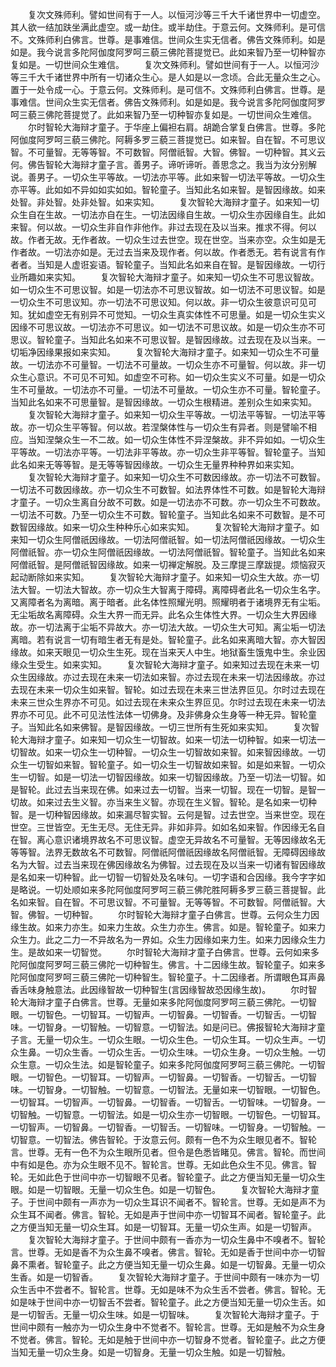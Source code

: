 <!-- { "loadSidebar": true } -->
　　复次文殊师利。譬如世间有于一人。以恒河沙等三千大千诸世界中一切虚空。其人欲一结加趺坐满此虚空。或一劫住。或半劫住。于意云何。文殊师利。是可信不。文殊师利白佛言。世尊。是事难信。世间众生实无信者。佛告文殊师利。如是如是。我今说言多陀阿伽度阿罗呵三藐三佛陀菩提觉已。此如来智乃至一切种智亦复如是。一切世间众生难信。
　　复次文殊师利。譬如世间有于一人。以恒河沙等三千大千诸世界中所有一切诸众生心。是人如是以一念顷。合此无量众生之心。置于一处令成一心。于意云何。文殊师利。是可信不。文殊师利白佛言。世尊。是事难信。世间众生实无信者。佛告文殊师利。如是如是。我今说言多陀阿伽度阿罗呵三藐三佛陀菩提觉了。此如来智乃至一切种智亦复如是。一切世间众生难信。
　　尔时智轮大海辩才童子。于华座上偏袒右肩。胡跪合掌复白佛言。世尊。多陀阿伽度阿罗呵三藐三佛陀。阿耨多罗三藐三菩提觉已。如来智。自在智。不可思议智。不可量智。无等等智。不可数智。阿僧祇智。大智。佛智。一切种智。其义云何。佛告智轮大海辩才童子言。善男子。谛听谛听。善思念之。我当为汝分别解说。善男子。一切众生平等故。一切法亦平等。此如来智一切法平等故。一切众生亦平等。此如如不异如如实如如。智轮童子。当知此名如来智。是智因缘故。如来处智。非处智。处非处智。如来实知。
　　复次智轮大海辩才童子。如来知一切众生自在生故。一切法亦自在生。一切法因缘自生故。一切众生亦因缘自生。此如来智。何以故。一切众生非自作非他作。非过去现在及以当来。推求不得。何以故。作者无故。无作者故。一切众生过去世空。现在世空。当来亦空。众生如是无作者故。一切法亦如是。无过去当来及现作者。何以故。作者悉无。若有说言有作者者。当知是人虚诳妄语。智轮童子。当知此名如来自在智。是智因缘故。一切行业所趣如来实知。
　　复次智轮大海辩才童子。如来知一切众生不可思议智故。如一切众生不可思议智。如是一切法亦不可思议智故。如一切法不可思议智。如是一切众生不可思议知。亦一切法不可思议知。何以故。非一切众生彼意识可见可知。犹如虚空无有别异不可觉知。一切众生真实体性不可思量。如是一切众生实义因缘不可思议故。一切法亦不可思议。如一切法不可思议故。如是一切众生亦不可思议。智轮童子。当知此名如来不可思议智。是智因缘故。过去现在及以当来。一切垢净因缘果报如来实知。
　　复次智轮大海辩才童子。如来知一切众生不可量故。一切法亦不可量智。一切法不可量故。一切众生亦不可量智。何以故。非一切众生心意识。不可见不可知。如虚空不可称。如一切众生实义不可量。如是一切众生不可量故。一切法亦不可量。一切法不可量故。一切众生亦不可量。智轮童子。当知此名如来不可思量智。是智因缘故。一切众生根精进。差别众生如来实知。
　　复次智轮大海辩才童子。如来知一切众生平等故。一切法平等智。一切法平等故。亦一切众生平等智。何以故。若涅槃体性与一切众生有异者。则是譬喻不相应。当知涅槃众生一不二故。如一切众生体性不异涅槃故。非不异如如。一切众生平等故。一切法亦平等。一切法非平等故。亦一切众生非平等智。智轮童子。当知此名如来无等等智。是无等等智因缘故。一切众生无量界种种界如来实知。
　　复次智轮大海辩才童子。如来知一切众生不可数因缘故。亦一切法不可数智。一切法不可数因缘故。亦一切众生不可数智。如法界体性不可数。如是智轮大海辩才童子。一切众生离自分故不可数。如是一切法亦不可数。亦一切众生不可数故。一切法不可数。乃至一切众生不可数。智轮童子。当知此名如来不可数智。是不可数智因缘故。如来一切众生种种乐心如来实知。
　　复次智轮大海辩才童子。如来知一切众生阿僧祇因缘故。一切法阿僧祇智。如一切法阿僧祇因缘故。一切众生阿僧祇智。亦一切众生阿僧祇因缘故。一切法阿僧祇智。智轮童子。当知此名如来阿僧祇智。是阿僧祇智因缘故。如来一切禅定解脱。及三摩提三摩跋提。烦恼寂灭起动断除如来实知。
　　复次智轮大海辩才童子。如来知一切众生大故。亦一切法大智。一切法大智故。亦一切众生大智离于障碍。离障碍者此名一切众生名字。又离障者名为离暗。离于暗者。此名体性照耀光明。照耀明者于诸境界无有尘垢。无尘垢故名离障碍。众生大界一而无异。此名众生体性大界。一切众生大界因缘故。亦一切法离于尘垢不异故大。亦一切法大故。一切众生大可知。离尘垢一切法离暗。若有说言一切有暗生者无有是处。智轮童子。此名如来离暗大智。亦大智因缘故。如来天眼见一切众生生死。现在当来天人中生。地狱畜生饿鬼中生。余业因缘众生受生。如来实知。
　　复次智轮大海辩才童子。如来知过去现在未来一切众生因缘故。亦过去现在未来一切法如来智。亦过去现在未来一切法因缘故。亦过去现在未来一切众生如来智。智轮。如过去现在未来三世法界叵见。尔时过去现在未来三世众生界亦不可见。如过去现在未来众生界叵见。尔时过去现在未来一切法界亦不可见。此不可见法性法体一切佛身。及非佛身众生身等一种无异。智轮童子。当知此名如来佛智。是智因缘故。一切三世所有生死如来实知。
　　复次智轮大海辩才童子。如来知一切众生一切智故。如来一切法一切种智。如来一切法一切智故。如来一切众生一切种智。一切众生一切智故如来智。如来智因缘故。一切众生一切智如来智。智轮童子。如一切众生一切智故如来智。如是如来智。一切众生一切智。如是一切法一切智因缘故。如来一切智因缘故。乃至一切法一切智。如是智轮。此过去当来现在佛。如来过去一切智。当来一切智。现在一切智。是智一切故。如来过去生义智。亦当来生义智。亦现在生义智。智轮。是名如来一切种智。是一切种智因缘故。如来漏尽智实智。云何是智。过去世空。当来世空。现在世空。三世皆空。无生无尽。无住无异。非如非异。如如名如来智。作因缘无名自在智。离心意识诸境界故名不可思议智。虚空无异故名不可量智。无等因缘故名无等等智。法界无数故名不可数智。阿僧祇阿僧祇因缘故名阿僧祇智。无障碍因缘故名为大智。过去当来现在佛因缘故名为佛智。过去现在及以当来一切诸有智因缘故是名如来一切种智。此一切智一切智处及名味句。一切字语和合因缘。我今字字如是略说。一切处顺如来多陀阿伽度阿罗呵三藐三佛陀胜阿耨多罗三藐三菩提智。此名如来智。自在智。不可思议智。不可量智。无等等智。不可数智。阿僧祇智。大智。佛智。一切种智。
　　尔时智轮大海辩才童子白佛言。世尊。云何众生力因缘生故。如来力亦生。如来力生故。众生力亦生。佛言。如是。智轮童子。如来力众生力。此之二力一不异故名为一界如。众生力因缘如来力生。如来力因缘众生力生。是故如来一切智觉。
　　尔时智轮大海辩才童子白佛言。世尊。云何如来多陀阿伽度阿罗呵三藐三佛陀一切种智生。佛言。十二因缘生故。智轮童子。如来多陀阿伽度阿罗呵三藐三佛陀一切种智生。智轮童子。十二因缘者。所谓眼色耳声鼻香舌味身触意法。此因缘智故一切种智生(言因缘智故恐因缘生故)。
　　尔时智轮大海辩才童子白佛言。世尊。无量如来多陀阿伽度阿罗呵三藐三佛陀。一切智眼。一切智色。一切智耳。一切智声。一切智鼻。一切智香。一切智舌。一切智味。一切智身。一切智触。一切智意。一切智法。如是问已。佛报智轮大海辩才童子言。无量一切众生。一切众生眼。一切众生色。一切众生耳。一切众生声。一切众生鼻。一切众生香。一切众生舌。一切众生味。一切众生身。一切众生触。一切众生意。一切众生法。如是智轮童子。如来多陀阿伽度阿罗呵三藐三佛陀。一切智眼。一切智色。一切智耳。一切智声。一切智鼻。一切智香。一切智舌。一切智味。一切智身。一切智触。一切智意。一切智法。无量如来一切智眼。一切智色。一切智耳。一切智声。一切智鼻。一切智香。一切智舌。一切智味。一切智身。一切智触。一切智意。一切智法。如是一切众生亦一切智眼。一切智色。一切智耳。一切智声。一切智鼻。一切智香。一切智舌。一切智味。一切智身。一切智触。一切智意。一切智法。佛告智轮。于汝意云何。颇有一色不为众生眼见者不。智轮言。世尊。无有一色不为众生眼所见者。但令是色悉皆睹见。佛言。智轮。而世间中有如是色。亦为众生眼不见不。智轮言。世尊。无如此色众生不见。佛言。智轮。无如此色于世间中亦一切智眼不见者。智轮童子。此之方便当知无量一切众生眼。如是一切智眼。无量一切众生色。如是一切智色。
　　复次智轮大海辩才童子。于世间中颇有一声亦为一切众生耳识不闻者不。智轮言。世尊。无如是声不为众生耳不闻者。佛言。智轮。无如是声于世间中亦一切智耳不闻者。智轮童子。此之方便当知无量一切众生耳。如是一切智耳。无量一切众生声。如是一切智声。
　　复次智轮大海辩才童子。于世间中颇有一香亦为一切众生鼻中不嗅者不。智轮言。世尊。无如是香不为众生鼻不嗅者。佛言。智轮。无如是香于世间中亦一切智鼻不熏者。智轮童子。此之方便当知无量一切众生鼻。如是一切智鼻。无量一切众生香。如是一切智香。
　　复次智轮大海辩才童子。于世间中颇有一味亦为一切众生舌中不尝者不。智轮言。世尊。无如是味不为众生舌不尝者。佛言。智轮。无如是味于世间中亦一切智舌不尝者。智轮童子。此之方便当知无量一切众生舌。如是一切智舌。无量一切众生味。如是一切智味。
　　复次智轮大海辩才童子。于世间中颇有一触亦为一切众生身中不觉者不。智轮言。世尊。无如是触不为众生身不觉者。佛言。智轮。无如是触于世间中亦一切智身不觉者。智轮童子。此之方便当知无量一切众生身。如是一切智身。无量一切众生触。如是一切智触。
